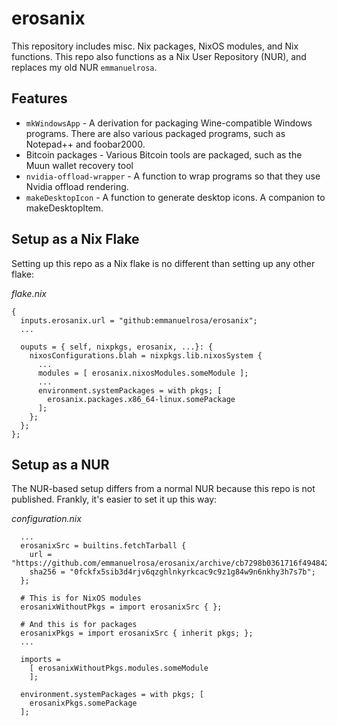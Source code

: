 # erosanix
This repository includes misc. Nix packages, NixOS modules, and Nix functions. This repo also functions as a Nix User Repository (NUR), and replaces my old NUR `emmanuelrosa`.

## Features

* `mkWindowsApp` - A derivation for packaging Wine-compatible Windows programs. There are also various packaged programs, such as Notepad++ and foobar2000.
* Bitcoin packages - Various Bitcoin tools are packaged, such as the Muun wallet recovery tool
* `nvidia-offload-wrapper` - A function to wrap programs so that they use Nvidia offload rendering.
* `makeDesktopIcon` - A function to generate desktop icons. A companion to makeDesktopItem.

## Setup as a Nix Flake

Setting up this repo as a Nix flake is no different than setting up any other flake:

*flake.nix*
```
{
  inputs.erosanix.url = "github:emmanuelrosa/erosanix";
  ...

  ouputs = { self, nixpkgs, erosanix, ...}: {
    nixosConfigurations.blah = nixpkgs.lib.nixosSystem {
      ...
      modules = [ erosanix.nixosModules.someModule ];
      ... 
      environment.systemPackages = with pkgs; [
        erosanix.packages.x86_64-linux.somePackage
      ];
    };
  };
};
```

## Setup as a NUR

The NUR-based setup differs from a normal NUR because this repo is not published. Frankly, it's easier to set it up this way:

*configuration.nix*
```
  ...
  erosanixSrc = builtins.fetchTarball {
    url = "https://github.com/emmanuelrosa/erosanix/archive/cb7298b0361716f4948424d9909312e9529b8b39.tar.gz";
    sha256 = "0fckfx5sib3d4rjv6qzghlnkyrkcac9c9z1g84w9n6nkhy3h7s7b";
  };
  
  # This is for NixOS modules
  erosanixWithoutPkgs = import erosanixSrc { };
  
  # And this is for packages
  erosanixPkgs = import erosanixSrc { inherit pkgs; };
  ...
  
  imports =
    [ erosanixWithoutPkgs.modules.someModule 
    ];
  
  environment.systemPackages = with pkgs; [
    erosanixPkgs.somePackage
  ];
```

